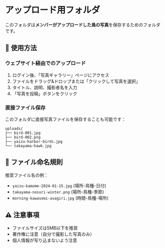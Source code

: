 # アップロード用フォルダ

このフォルダは**メンバーがアップロードした鳥の写真**を保存するためのフォルダです。

## 📸 使用方法

### ウェブサイト経由でのアップロード
1. ログイン後、「写真ギャラリー」ページにアクセス
2. ファイルをドラッグ&ドロップまたは「クリックして写真を選択」
3. タイトル、説明、撮影者名を入力
4. 「写真を投稿」ボタンをクリック

### 直接ファイル保存
このフォルダに直接写真ファイルを保存することも可能です：

```
uploads/
├── bird-001.jpg
├── bird-002.png
├── yaizu-harbor-birds.jpg
└── takayama-hawk.jpg
```

## 📝 ファイル命名規則

推奨ファイル名の例：
- `yaizu-kamome-2024-01-15.jpg` (場所-鳥種-日付)
- `takayama-nosuri-winter.png` (場所-鳥種-季節)
- `morning-kawasemi-asagiri.jpg` (時間-鳥種-場所)

## ⚠️ 注意事項

- ファイルサイズは5MB以下を推奨
- 著作権に注意（自分で撮影した写真のみ）
- 個人情報が写り込まないよう注意